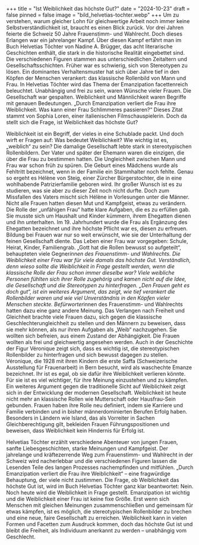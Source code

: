 +++
title = "Ist Weiblichkeit das höchste Gut?"
date = "2024-10-23"
draft = false
pinned = false
image = "bild_helvetias-tochter.webp"
+++
Um zu verstehen, warum gleicher Lohn für gleichwertige Arbeit noch immer keine Selbstverständlichkeit ist, braucht es einen Blick zurück. Vor drei Jahren feierte die Schweiz 50 Jahre Frauenstimm- und Wahlrecht. Doch dieses Erlangen war ein jahrelanger Kampf. Über diesen Kampf erfährt man im Buch Helvetias Töchter von Nadine A. Brügger, das acht literarische Geschichten enthält, die stark in die historische Realität eingebettet sind. Die verschiedenen Figuren stammen aus unterschiedlichen Zeitaltern und Gesellschaftsschichten. Früher war es schwierig, sich von Stereotypen zu lösen. Ein dominantes Verhaltensmuster hat sich über Jahre tief in den Köpfen der Menschen verankert: das klassische Rollenbild von Mann und Frau. In Helvetias Töchter wird das Thema der Emanzipation facettenreich beleuchtet. Unabhängig und frei zu sein, waren Wünsche vieler Frauen. Die Gesellschaft war gespalten. Weiblichkeit und Männlichkeit waren Begriffe mit genauen Bedeutungen. „Durch Emanzipation verliert die Frau ihre Weiblichkeit. Was kann einer Frau Schlimmeres passieren?“ Dieses Zitat stammt von Sophia Loren, einer italienischen Filmschauspielerin. Doch da stellt sich die Frage, ist Weiblichkeit das höchste Gut?


Weiblichkeit ist ein Begriff, der vieles in eine Schublade packt. Und doch wirft er Fragen auf: Was bedeutet Weiblichkeit? Wie wichtig ist es, „weiblich“ zu sein? Die damalige Gesellschaft lebte stark in stereotypischen Rollenbildern. Der Vater und später der Ehemann waren die einzigen, die über die Frau zu bestimmen hatten. Die Ungleichheit zwischen Mann und Frau war schon früh zu spüren. Die Geburt eines Mädchens wurde als Fehltritt bezeichnet, wenn in der Familie ein Stammhalter noch fehlte. Genau so ergeht es Hélène von Steig, einer Zürcher Bürgerstochter, die in eine wohlhabende Patrizierfamilie geboren wird. Ihr großer Wunsch ist es zu studieren, was sie aber zu dieser Zeit noch nicht durfte. Doch zum Missfallen des Vaters mischt sich Hélène in Vorlesungen unter die Männer. Nicht alle Frauen hatten diesen Mut und Kampfgeist, etwas zu verändern. Die Rolle der „unfähigen Frau“ hatte klare Aufgaben, die es zu erfüllen gab. Sie musste sich um Haushalt und Kinder kümmern, ihrem Ehegatten dienen und ihn unterhalten. Im 19. Jahrhundert wurde die Frau als Ergänzung des Ehegatten bezeichnet und ihre höchste Pflicht war es, diesen zu erfreuen. Bildung bei Frauen war nur so weit erwünscht, wie sie der Unterhaltung der feinen Gesellschaft diente. Das Leben einer Frau war vorgegeben: Schule, Heirat, Kinder, Familiengrab. „Gott hat die Rollen bewusst so aufgeteilt“, behaupteten viele Gegner*innen des Frauenstimm- und Wahlrechts. Die Weiblichkeit einer Frau war für viele damals das höchste Gut. Verständlich, denn wieso sollte die Weiblichkeit in Frage gestellt werden, wenn die klassische Rolle der Frau schon immer dieselbe war? Viele weibliche Personen fühlten sich ihrer Rolle zugehörig und kamen nicht auf die Idee, die Gesellschaft und die Stereotypen zu hinterfragen. „Den Frauen geht es doch gut“, ist ein weiteres Argument, das zeigt, wie tief verankert die Rollenbilder waren und wie viel Unverständnis in den Köpfen vieler Menschen steckte.
Befürworter*innen des Frauenstimm- und Wahlrechts hatten dazu eine ganz andere Meinung. Das Verlangen nach Freiheit und Gleichheit brachte viele Frauen dazu, sich gegen die klassische Geschlechterungleichheit zu stellen und den Männern zu beweisen, dass sie mehr können, als nur ihren Aufgaben als „Weib“ nachzugehen. Sie wollten sich befreien, aus einem Zustand der Abhängigkeit. Die Frauen wollten als frei und gleichwertig angesehen werden. Auch in der Geschichte der Figur Véronique zeigt sich, dass es wichtig ist, die stereotypischen Rollenbilder zu hinterfragen und sich bewusst dagegen zu stellen. Véronique, die 1928 mit ihren Kindern die erste Saffa (Schweizerische Ausstellung für Frauenarbeit) in Bern besucht, wird als waschechte Emanze bezeichnet. Ihr ist es egal, ob sie dafür ihre Weiblichkeit verlieren könnte. Für sie ist es viel wichtiger, für ihre Meinung einzustehen und zu kämpfen. Ein weiteres Argument gegen die traditionelle Sicht auf Weiblichkeit zeigt sich in der Entwicklung der modernen Gesellschaft. Weiblichkeit ist heute nicht mehr an klassische Rollen wie Mutterschaft oder Hausfrau-Sein gebunden. Frauen haben ihre Rolle neu definiert, indem sie Karriere und Familie verbinden und in bisher männerdominierten Berufen Erfolg haben. Besonders in Ländern wie Island, das als Vorreiter in Sachen Gleichberechtigung gilt, bekleiden Frauen Führungspositionen und beweisen, dass Weiblichkeit kein Hindernis für Erfolg ist.


Helvetias Töchter erzählt verschiedene Abenteuer von jungen Frauen, sanfte Liebesgeschichten, starke Meinungen und Kampfgeist. Der jahrelange und kräftezerrende Weg zum Frauenstimm- und Wahlrecht in der Schweiz wird nacherlebbar und die verschiedenen Figuren lassen die Lesenden Teile des langen Prozesses nachempfinden und mitfühlen. „Durch Emanzipation verliert die Frau ihre Weiblichkeit“ – eine fragwürdige Behauptung, der viele nicht zustimmen. Die Frage, ob Weiblichkeit das höchste Gut ist, wird im Buch Helvetias Töchter ganz klar beantwortet: Nein. Noch heute wird die Weiblichkeit in Frage gestellt. Emanzipation ist wichtig und die Weiblichkeit einer Frau ist keine fixe Größe. Erst wenn sich Menschen mit gleichen Meinungen zusammenschließen und gemeinsam für etwas kämpfen, ist es möglich, die stereotypischen Rollenbilder zu brechen und eine neue, faire Gesellschaft zu erreichen. Weiblichkeit kann in vielen Formen und Facetten zum Ausdruck kommen, doch das höchste Gut ist und bleibt die Freiheit, als Individuum anerkannt zu werden – unabhängig vom Geschlecht.